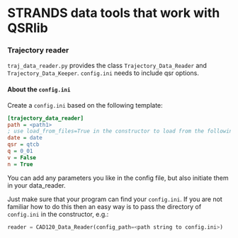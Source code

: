 # STRANDS data tools that work with QSRlib


### Trajectory reader
`traj_data_reader.py` provides the class `Trajectory_Data_Reader` and  `Trajectory_Data_Keeper`. 
`config.ini` needs to include qsr options.

#### About the `config.ini`
Create a `config.ini` based on the following template:

``` ini
[trajectory_data_reader]
path = <path1>
; use load_from_files=True in the constructor to load from the following files
date = date
qsr = qtcb
q = 0_01
v = False
n = True
```

You can add any parameters you like in the config file, but also initiate them in your data_reader.

Just make sure that your program can find your `config.ini`. If you are not 
familiar how to do this then an easy way is to pass the directory of
`config.ini` in the constructor, e.g.:
``` python
reader = CAD120_Data_Reader(config_path=<path string to config.ini>)
```

